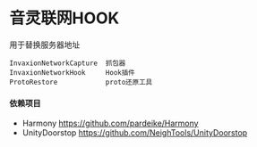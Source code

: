 # 音灵联网HOOK

用于替换服务器地址

```
InvaxionNetworkCapture  抓包器
InvaxionNetworkHook     Hook插件
ProtoRestore            proto还原工具
```

#### 依赖项目
* Harmony <https://github.com/pardeike/Harmony>
* UnityDoorstop <https://github.com/NeighTools/UnityDoorstop>
